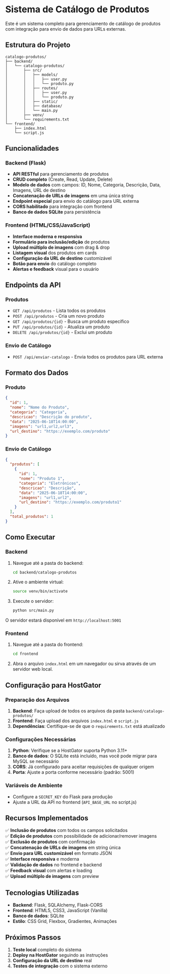 # Sistema de Catálogo de Produtos

Este é um sistema completo para gerenciamento de catálogo de produtos com integração para envio de dados para URLs externas.

## Estrutura do Projeto

```
catalogo-produtos/
├── backend/
│   └── catalogo-produtos/
│       ├── src/
│       │   ├── models/
│       │   │   ├── user.py
│       │   │   └── produto.py
│       │   ├── routes/
│       │   │   ├── user.py
│       │   │   └── produto.py
│       │   ├── static/
│       │   ├── database/
│       │   └── main.py
│       ├── venv/
│       └── requirements.txt
└── frontend/
    ├── index.html
    └── script.js
```

## Funcionalidades

### Backend (Flask)
- **API RESTful** para gerenciamento de produtos
- **CRUD completo** (Create, Read, Update, Delete)
- **Modelo de dados** com campos: ID, Nome, Categoria, Descrição, Data, Imagens, URL de destino
- **Concatenação de URLs de imagens** em uma única string
- **Endpoint especial** para envio do catálogo para URL externa
- **CORS habilitado** para integração com frontend
- **Banco de dados SQLite** para persistência

### Frontend (HTML/CSS/JavaScript)
- **Interface moderna e responsiva**
- **Formulário para inclusão/edição** de produtos
- **Upload múltiplo de imagens** com drag & drop
- **Listagem visual** dos produtos em cards
- **Configuração da URL de destino** customizável
- **Botão para envio** do catálogo completo
- **Alertas e feedback** visual para o usuário

## Endpoints da API

### Produtos
- `GET /api/produtos` - Lista todos os produtos
- `POST /api/produtos` - Cria um novo produto
- `GET /api/produtos/{id}` - Busca um produto específico
- `PUT /api/produtos/{id}` - Atualiza um produto
- `DELETE /api/produtos/{id}` - Exclui um produto

### Envio de Catálogo
- `POST /api/enviar-catalogo` - Envia todos os produtos para URL externa

## Formato dos Dados

### Produto
```json
{
  "id": 1,
  "nome": "Nome do Produto",
  "categoria": "Categoria",
  "descricao": "Descrição do produto",
  "data": "2025-06-18T14:00:00",
  "imagens": "url1,url2,url3",
  "url_destino": "https://exemplo.com/produto"
}
```

### Envio de Catálogo
```json
{
  "produtos": [
    {
      "id": 1,
      "nome": "Produto 1",
      "categoria": "Eletrônicos",
      "descricao": "Descrição",
      "data": "2025-06-18T14:00:00",
      "imagens": "url1,url2",
      "url_destino": "https://exemplo.com/produto1"
    }
  ],
  "total_produtos": 1
}
```

## Como Executar

### Backend
1. Navegue até a pasta do backend:
   ```bash
   cd backend/catalogo-produtos
   ```

2. Ative o ambiente virtual:
   ```bash
   source venv/bin/activate
   ```

3. Execute o servidor:
   ```bash
   python src/main.py
   ```

O servidor estará disponível em `http://localhost:5001`

### Frontend
1. Navegue até a pasta do frontend:
   ```bash
   cd frontend
   ```

2. Abra o arquivo `index.html` em um navegador ou sirva através de um servidor web local.

## Configuração para HostGator

### Preparação dos Arquivos
1. **Backend**: Faça upload de todos os arquivos da pasta `backend/catalogo-produtos/`
2. **Frontend**: Faça upload dos arquivos `index.html` e `script.js`
3. **Dependências**: Certifique-se de que o `requirements.txt` está atualizado

### Configurações Necessárias
1. **Python**: Verifique se a HostGator suporta Python 3.11+
2. **Banco de dados**: O SQLite está incluído, mas você pode migrar para MySQL se necessário
3. **CORS**: Já configurado para aceitar requisições de qualquer origem
4. **Porta**: Ajuste a porta conforme necessário (padrão: 5001)

### Variáveis de Ambiente
- Configure a `SECRET_KEY` do Flask para produção
- Ajuste a URL da API no frontend (`API_BASE_URL` no script.js)

## Recursos Implementados

✅ **Inclusão de produtos** com todos os campos solicitados  
✅ **Edição de produtos** com possibilidade de adicionar/remover imagens  
✅ **Exclusão de produtos** com confirmação  
✅ **Concatenação de URLs de imagens** em string única  
✅ **Envio para URL customizável** em formato JSON  
✅ **Interface responsiva** e moderna  
✅ **Validação de dados** no frontend e backend  
✅ **Feedback visual** com alertas e loading  
✅ **Upload múltiplo de imagens** com preview  

## Tecnologias Utilizadas

- **Backend**: Flask, SQLAlchemy, Flask-CORS
- **Frontend**: HTML5, CSS3, JavaScript (Vanilla)
- **Banco de dados**: SQLite
- **Estilo**: CSS Grid, Flexbox, Gradientes, Animações

## Próximos Passos

1. **Teste local** completo do sistema
2. **Deploy na HostGator** seguindo as instruções
3. **Configuração da URL de destino** real
4. **Testes de integração** com o sistema externo


